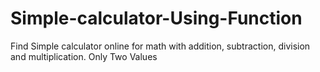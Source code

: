 # Simple-calculator-Using-Function
Find Simple calculator online for math with addition, subtraction, division and multiplication. Only Two Values
